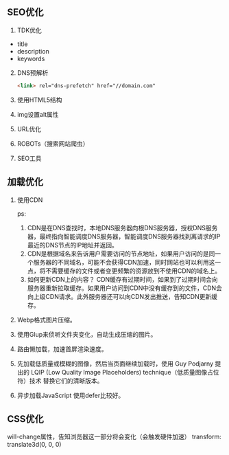 ## SEO优化

1. TDK优化

- title
- description
- keywords

2. DNS预解析

   ``````html
   <link> rel="dns-prefetch" href="//domain.com"
   ``````

   

3. 使用HTML5结构

4. img设置alt属性

5. URL优化

6. ROBOTs（搜索网站爬虫）

7. SEO工具

## 加载优化

1. 使用CDN

   ps: 
      1. CDN是在DNS查找时，本地DNS服务器向根DNS服务器，授权DNS服务器，最终指向智能调度DNS服务器，智能调度DNS服务器找到离请求的IP最近的DNS节点的IP地址并返回。
      2. CDN是根据域名来告诉用户需要访问的节点地址，如果用户访问的是同一个服务器的不同域名，可能不会获得CDN加速，同时网站也可以利用这一点，将不需要缓存的文件或者变更频繁的资源放到不使用CDN的域名上。
      3. 如何更新CDN上的内容？ CDN缓存有过期时间，如果到了过期时间会向服务器重新拉取缓存。如果用户访问到CDN中没有缓存到的文件，CDN会向上级CDN请求。此外服务器还可以向CDN发出推送，告知CDN更新缓存。

2. Webp格式图片压缩。

3. 使用Glup来侦听文件夹变化，自动生成压缩的图片。

4. 路由懒加载，加速首屏渲染速度。

5. 先加载低质量或模糊的图像，然后当页面继续加载时，使用 Guy Podjarny 提出的 LQIP (Low Quality Image Placeholders) technique（低质量图像占位符）技术 替换它们的清晰版本。

6. 异步加载JavaScript 使用defer比较好。

## CSS优化

will-change属性，告知浏览器这一部分将会变化（会触发硬件加速）
transform: translate3d(0, 0, 0)
